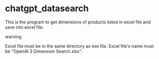 # chatgpt_datasearch

This is the program to get dimensions of products listed in excel file and save into excel file.


warning

Excel file must be in the same directory as exe file.
Excel file's name must be "OpenAI 3 Dimension Search.xlsx".